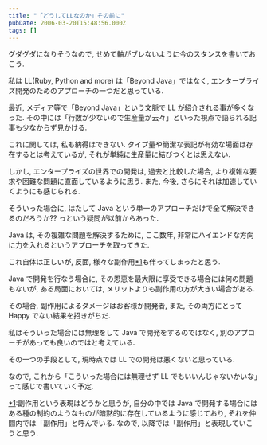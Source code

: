 ```yaml
---
title: "「どうしてLLなのか」その前に"
pubDate: 2006-03-20T15:48:56.000Z
tags: []
---
```


グダグダになりそうなので, せめて軸がブレないように今のスタンスを書いておこう.

私は LL(Ruby, Python and more) は「Beyond Java」ではなく, エンタープライズ開発のためのアプローチの一つだと思っている.

最近, メディア等で「Beyond Java」という文脈で LL が紹介される事が多くなった. その中には「行数が少ないので生産量が云々」といった視点で語られる記事も少なからず見かける.

これに関しては, 私も納得はできない. タイプ量や簡潔な表記が有効な場面は存在するとは考えているが, それが単純に生産量に結びつくとは思えない.

しかし, エンタープライズの世界での開発は, 過去と比較した場合, より複雑な要求や困難な問題に直面しているように思う. また, 今後, さらにそれは加速していくようにも感じられる.

そういった場合に, はたして Java という単一のアプローチだけで全て解決できるのだろうか?? っという疑問が以前からあった.

Java は, その複雑な問題を解決するために, ここ数年, 非常にハイエンドな方向に力を入れるというアプローチを取ってきた.

これ自体は正しいが, 反面, 様々な副作用[*1](#f-2652fb6b)も伴ってしまったと思う.

Java で開発を行なう場合に, その恩恵を最大限に享受できる場合には何の問題もないが, ある局面においては, メリットよりも副作用の方が大きい場合がある.

その場合, 副作用によるダメージはお客様か開発者, また, その両方にとって Happy でない結果を招きがちだ.

私はそういった場合には無理をして Java で開発をするのではなく, 別のアプローチがあっても良いのではと考えている.

その一つの手段として, 現時点では LL での開発は悪くないと思っている.

なので, これから「こういった場合には無理せず LL でもいいんじゃないかいな」って感じで書いていく予定.

[*1](#fn-2652fb6b):副作用という表現はどうかと思うが, 自分の中では Java で開発する場合にはある種の制約のようなものが暗黙的に存在しているように感じており, それを仲間内では「副作用」と呼んでいる. なので, 以降では「副作用」と表現していこうと思う.